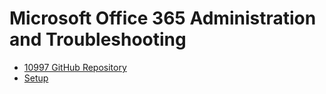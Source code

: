 # Microsoft Office 365 Administration and Troubleshooting

* [10997 GitHub Repository](https://github.com/MicrosoftLearning/10997-O365AdministrationandTroubleshooting)
* [Setup](Setup.md)
